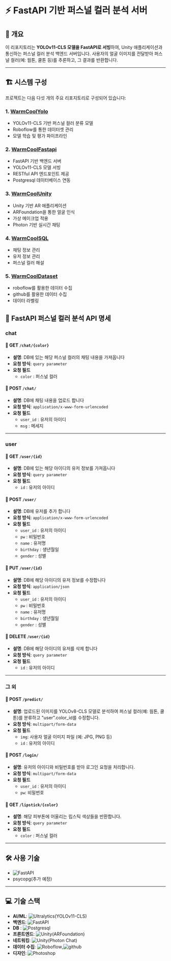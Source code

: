 # ⚡ FastAPI 기반 퍼스널 컬러 분석 서버

## 📌 개요

이 리포지토리는 **YOLOv11-CLS 모델을 FastAPI로 서빙**하여, Unity 애플리케이션과 통신하는 퍼스널 컬러 분석 백엔드 서버입니다. 사용자의 얼굴 이미지를 전달받아 퍼스널 컬러(예: 웜톤, 쿨톤 등)를 추론하고, 그 결과를 반환합니다.

---



## 🏗 시스템 구성
프로젝트는 다음 다섯 개의 주요 리포지토리로 구성되어 있습니다:

### 1. [WarmCoolYolo](https://github.com/anyoungjin20040106/WarmCoolYolo)
- YOLOv11-CLS 기반 퍼스널 컬러 분류 모델
- Roboflow를 통한 데이터셋 관리
- 모델 학습 및 평가 파이프라인

### 2. [WarmCoolFastapi](https://github.com/anyoungjin20040106/WarmCoolFastapi)
- FastAPI 기반 백엔드 서버
- YOLOv11-CLS 모델 서빙
- RESTful API 엔드포인트 제공
- Postgresql 데이터베이스 연동

### 3. [WarmCoolUnity](https://github.com/anyoungjin20040106/WarmCoolUnity)
- Unity 기반 AR 애플리케이션
- ARFoundation을 통한 얼굴 인식
- 가상 메이크업 적용
- Photon 기반 실시간 채팅

### 4. [WarmCoolSQL](https://github.com/anyoungjin20040106/WarmCoolSQL)
- 채팅 정보 관리
- 유저 정보 관리
- 퍼스널 컬러 해설

### 5. [WarmCoolDataset](https://github.com/anyoungjin20040106/WarmCoolDataset)
- roboflow를 활용한 데이터 수집
- github를 활용한 데이터 수집
- 데이터 라벨링

## 📡 FastAPI 퍼스널 컬러 분석 API 명세

### chat

#### 📍 GET `/chat/{color}`

- **설명**: DB에 있는 해당 퍼스널 컬러의 채팅 내용을 가져옵니다
- **요청 방식**: `query parameter`
- **요청 필드**
  - `color` : 퍼스널 컬러

#### 📍 POST `/chat/`

- **설명**: DB에 채팅 내용을 업로드 합니다
- **요청 방식**: `application/x-www-form-urlencoded`
- **요청 필드**
  - `user_id` : 유저의 아이디
  - `msg` : 메세지

---

### user

#### 📍 GET `/user/{id}`

- **설명**: DB에 있는 해당 아이디의 유저 정보를 가져옵니다
- **요청 방식**: `query parameter`
- **요청 필드**
  - `id` : 유저의 아이디


#### 📍 POST `/user/`

- **설명**: DB에 유저를 추가 합니다
- **요청 방식**: `application/x-www-form-urlencoded`
- **요청 필드**
  - `user_id` : 유저의 아이디
  - `pw` : 비밀번호
  - `name` : 유저명
  - `birthday` : 생년월일
  - `gender` : 성별

#### 📍 PUT `/user/{id}`

- **설명**: DB에 해당 아이디의 유저 정보를 수정합니다
- **요청 방식**: `application/json`
- **요청 필드**
  - `user_id` : 유저의 아이디
  - `pw` : 비밀번호
  - `name` : 유저명
  - `birthday` : 생년월일
  - `gender` : 성별


#### 📍 DELETE `/user/{id}`

- **설명**: DB에 해당 아이디의 유저를 삭제 합니다
- **요청 방식**: `query parameter`
- **요청 필드**
  - `id` : 유저의 아이디

---

### 그 외

#### 📍 POST `/predict/`

- **설명**: 업로드된 이미지를 YOLOv8-CLS 모델로 분석하여 퍼스널 컬러(예: 웜톤, 쿨톤)를 분류하고 "user".color_id를 수정합니다.
- **요청 방식**: `multipart/form-data`
- **요청 필드**
  - `img`: 사용자 얼굴 이미지 파일 (예: JPG, PNG 등)
  - `id` : 유저의 아이디

#### 📍 POST `/login/`

- **설명**: 유저의 아이디와 비밀번호를 받아 로그인 요청을 처리합니다.
- **요청 방식**: `multipart/form-data`
- **요청 필드**
  - `user_id` : 유저의 아이디
  - `pw`: 비밀번호

#### 📍 GET `/lipstick/{color}`

- **설명**: 해당 피부톤에 어울리는 립스틱 색상들을 반환합니다.
- **요청 방식**: `query parameter`
- **요청 필드**
  - `color` : 퍼스널 컬러

---


## 🛠 사용 기술

- ![FastAPI](https://img.shields.io/badge/-FastAPI-009688?style=flat&logo=fastapi&logoColor=white)
- psycopg(추가 예정)

---

## 💻 기술 스택
- **AI/ML**: ![Ultralytics(YOLOv11-CLS)](https://img.shields.io/badge/YOLOv11--CLS(Ultralytics)-111F68?style=flat&logo=Ultralytics&logoColor=white)
- **백엔드**: ![FastAPI](https://img.shields.io/badge/-FastAPI-009688?style=flat&logo=fastapi&logoColor=white)
- **DB** : ![Postgresql](https://img.shields.io/badge/-postgresql-4169E1?style=flat&logo=postgresql&logoColor=white)
- **프론트엔드**: ![Unity(ARFoundation)](https://img.shields.io/badge/-ARFoundation(Unity)-000000?style=flat&logo=unity&logoColor=white)
- **네트워킹**: ![Unity(Photon Chat)](https://img.shields.io/badge/-Photon%20Chat(Unity)-000000?style=flat&logo=unity&logoColor=white)
- **데이터 수집**: ![Roboflow](https://img.shields.io/badge/-roboflow-6706CE?style=flat&logo=roboflow&logoColor=white),![github](https://img.shields.io/badge/-github-000000?style=flat&logo=github&logoColor=white)
- **디자인**: ![Photoshop](https://img.shields.io/badge/-Photoshop-31A8FF?style=flat&logo=adobe-photoshop&logoColor=white)
